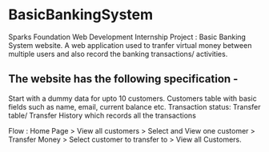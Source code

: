 # BasicBankingSystem
Sparks Foundation Web Development Internship Project : Basic Banking System website. 
A web application used to tranfer virtual money between multiple users and also record the banking transactions/ activities.

## The website has the following specification -
Start with a dummy data for upto 10 customers.
Customers table with basic fields such as name, email, current balance etc.
Transaction status:
 Transfer table/ Transfer History which records all the transactions

Flow : Home Page > View all customers > Select and View one customer > Transfer Money > Select customer to transfer to > View all Customers.
